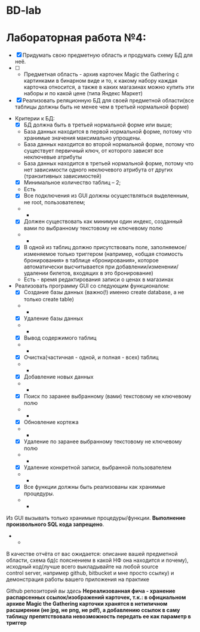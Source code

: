 # BD-lab
# Лабораторная работа №4:

- [x]	Придумать свою предметную область и продумать схему БД для неё.
- [ ]	* Предметная область - архив карточек Magic the Gathering с картинками в бинарном виде и то, к какому набору каждая карточка относится, а также в каких магазинах можно купить эти наборы и по какой цене (типа Яндекс Маркет)
- [x]	Реализовать реляционную БД для своей предметной области(все таблицы должны быть не менее чем в третьей нормальной форме)
*	Критерии к БД:
    - [x]	БД должна быть в третьей нормальной форме или выше;
    * База данных находится в первой нормальной форме, потому что хранимые значения максимально упрощены.
    * База данных находится во второй нормальной форме, потому что существует первичный ключ, от которого зависят все неключевые атрибуты
    * База данных находится в третьей нормальной форме, потому что нет зависимости одного неключевого атрибута от других (транзитивных зависимостей)
    - [x]	Минимальное количество таблиц – 2;
    * Есть
    - [x]	Все подключения из GUI должны осуществляться выделенным, не root, пользователем;
    * +
    - [x]	Должен существовать как минимум один индекс, созданный вами по выбранному текстовому не ключевому полю
    * +
    - [x]	В одной из таблиц должно присутствовать поле, заполняемое/изменяемое только триггером (например, «общая стоимость бронирования» в таблице «бронирования», которое автоматически высчитывается при добавлении/изменении/удалении билетов, входящих в это бронирование)
    * Есть - время редактирования записи о ценах в магазинах
*	Реализовать программу GUI со следующим функционалом:
    - [x]	Создание базы данных (важно(!) именно create database, а не только create table)
    * +
    - [x]	Удаление базы данных
    * +
    - [x]	Вывод содержимого таблиц
    * +
    - [x]	Очистка(частичная - одной, и полная - всех) таблиц
    * +
    - [x]	Добавление новых данных
    * +
    - [x]	Поиск по заранее выбранному (вами) текстовому не ключевому полю
    * + 
    - [x]	Обновление кортежа
    * +
    - [x]	Удаление по заранее выбранному текстовому не ключевому полю
    * +
    - [x]	Удаление конкретной записи, выбранной пользователем
    * +
    - [x]	Все функции должны быть реализованы как хранимые процедуры. 
    * +

Из GUI вызывать только хранимые процедуры/функции. **Выполнение произвольного SQL кода запрещено**.
* +


В качестве отчёта от вас ожидается: описание вашей предметной области, схема бд(с пояснением в какой НФ она находится и почему), исходный код(лучше всего выкладывайте на любой source control server, например github, bitbucket и мне просто ссылку) и демонстрация работы вашего приложения на практике

Github репозиторий *вы здесь*
**Нереализованная фича - хранение распарсенных ссылок/изображений карточек, т.к.: в официальном архиве Magic the Gathering карточки хранятся в нетипичном расширении (не jpg, не png, не pdf), а добавлению ссылок в саму таблицу препятствовала невозможность передать ее как параметр в триггер**

